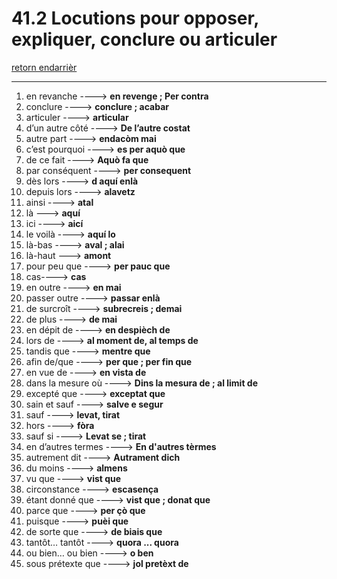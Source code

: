 # 41.2 Locutions pour opposer, expliquer, conclure ou articuler

[retorn endarrièr](../../../menu_fiches.md)

---

1. en revanche  ----> **en revenge ; Per contra**
2. conclure ----> **conclure ; acabar**
3. articuler ----> **articular**
4. d’un autre côté   ----> **De l’autre costat**
5. autre part ----> **endacòm mai**
6. c’est pourquoi   ----> **es per aquò que**
7. de ce fait   ----> **Aquò fa que**
8. par conséquent   ----> **per consequent**
9. dès lors ----> **d aquí enlà**
10. depuis lors   ----> **alavetz**
11. ainsi   ----> **atal**
12. là ---> **aquí**
13. ici ----> **aicí**
14. le voilà ----> **aquí lo**
15. là-bas ----> **aval ; alai**
16. là-haut ---> **amont**
17. pour peu que   ----> **per pauc que**
18. cas----> **cas**
19. en outre   ----> **en mai**
20. passer outre ----> **passar enlà**
21. de surcroît   ----> **subrecreis ; demai**
22. de plus   ----> **de mai**
23. en dépit de   ----> **en despièch de**
24. lors de   ----> **al moment de, al temps de**
25. tandis que   ----> **mentre que**
26. afin de/que   ----> **per que ; per fin que**
27. en vue de   ----> **en vista de**
28. dans la mesure où   ----> **Dins la mesura de ; al limit de**
29. excepté que   ----> **exceptat que**
30. sain et sauf ----> **salve e segur**
31. sauf ----> **levat, tirat**
32. hors ----> **fòra**
33. sauf si   ----> **Levat se ; tirat**
34. en d’autres termes   ----> **En d'autres tèrmes**
35. autrement dit   ----> **Autrament dich**
36. du moins   ----> **almens**
37. vu que   ----> **vist que**
38. circonstance ----> **escasença**
39. étant donné que   ----> **vist que ; donat que**
40. parce que   ----> **per çò que**
41. puisque   ----> **puèi que**
42. de sorte que   ----> **de biais que**
43. tantôt… tantôt   ----> **quora ... quora**
44. ou bien… ou bien   ----> **o ben**
45. sous prétexte que   ----> **jol pretèxt de**

